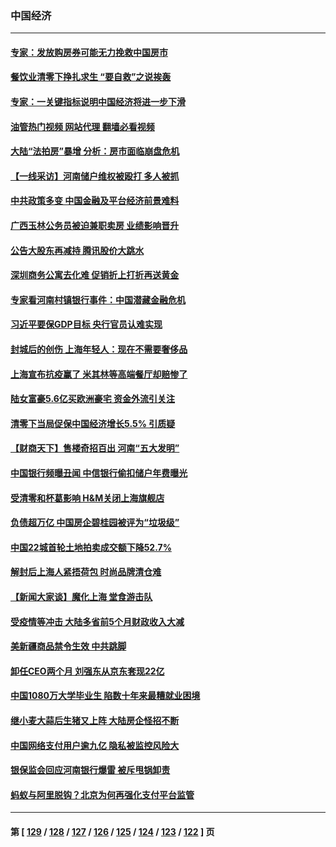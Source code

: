 ### 中国经济
---
#### [专家：发放购房券可能无力挽救中国房市](../../pages/ncid283/n13769001.md?06290045) 
#### [餐饮业清零下挣扎求生 “要自救”之说挨轰](../../pages/ncid283/n13768571.md?06290045) 
#### [专家：一关键指标说明中国经济将进一步下滑](../../pages/ncid283/n13768754.md?06290045) 
#### [油管热门视频 网站代理 翻墙必看视频](http://209.222.30.114:81/youtube.html?06290045)
#### [大陆“法拍房”暴增 分析：房市面临崩盘危机](../../pages/ncid283/n13768591.md?06290045) 
#### [【一线采访】河南储户维权被殴打 多人被抓](../../pages/ncid283/n13768629.md?06290045) 
#### [中共政策多变 中国金融及平台经济前景难料](../../pages/ncid283/n13768653.md?06290045) 
#### [广西玉林公务员被迫兼职卖房 业绩影响晋升](../../pages/ncid283/n13768431.md?06290045) 
#### [公告大股东再减持 腾讯股价大跳水](../../pages/ncid283/n13768443.md?06290045) 
#### [深圳商务公寓去化难 促销折上打折再送黄金](../../pages/ncid283/n13768167.md?06290045) 
#### [专家看河南村镇银行事件：中国潜藏金融危机](../../pages/ncid283/n13768193.md?06290045) 
#### [习近平要保GDP目标 央行官员认难实现](../../pages/ncid283/n13767737.md?06290045) 
#### [封城后的创伤 上海年轻人：现在不需要奢侈品](../../pages/ncid283/n13767076.md?06290045) 
#### [上海宣布抗疫赢了 米其林等高端餐厅却赔惨了](../../pages/ncid283/n13767428.md?06290045) 
#### [陆女富豪5.6亿买欧洲豪宅 资金外流引关注](../../pages/ncid283/n13767225.md?06290045) 
#### [清零下当局促保中国经济增长5.5% 引质疑](../../pages/ncid283/n13767075.md?06290045) 
#### [【财商天下】售楼奇招百出 河南“五大发明”](../../pages/ncid283/n13766878.md?06290045) 
#### [中国银行频曝丑闻 中信银行偷扣储户年费曝光](../../pages/ncid283/n13766967.md?06290045) 
#### [受清零和杯葛影响 H&M关闭上海旗舰店](../../pages/ncid283/n13766908.md?06290045) 
#### [负债超万亿 中国房企碧桂园被评为“垃圾级”](../../pages/ncid283/n13766919.md?06290045) 
#### [中国22城首轮土地拍卖成交额下降52.7%](../../pages/ncid283/n13766802.md?06290045) 
#### [解封后上海人紧捂荷包 时尚品牌清仓难](../../pages/ncid283/n13766680.md?06290045) 
#### [【新闻大家谈】魔化上海 堂食游击队](../../pages/ncid283/n13766703.md?06290045) 
#### [受疫情等冲击 大陆多省前5个月财政收入大减](../../pages/ncid283/n13766608.md?06290045) 
#### [美新疆商品禁令生效 中共跳脚](../../pages/ncid283/n13766308.md?06290045) 
#### [卸任CEO两个月 刘强东从京东套现22亿](../../pages/ncid283/n13766494.md?06290045) 
#### [中国1080万大学毕业生 陷数十年来最糟就业困境](../../pages/ncid283/n13765911.md?06290045) 
#### [继小麦大蒜后生猪又上阵 大陆房企怪招不断](../../pages/ncid283/n13766037.md?06290045) 
#### [中国网络支付用户逾九亿 隐私被监控风险大](../../pages/ncid283/n13766166.md?06290045) 
#### [银保监会回应河南银行爆雷 被斥甩锅卸责](../../pages/ncid283/n13765974.md?06290045) 
#### [蚂蚁与阿里脱钩？北京为何再强化支付平台监管](../../pages/ncid283/n13765997.md?06290045) 

---
#### 第 [ [129](./129.md?06290045) / [128](./128.md?06290045) / [127](./127.md?06290045) / [126](./126.md?06290045) / [125](./125.md?06290045) / [124](./124.md?06290045) / [123](./123.md?06290045) / [122](./122.md?06290045) ] 页
